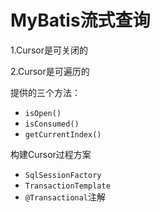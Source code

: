# MyBatis流式查询

1.Cursor是可关闭的

2.Cursor是可遍历的



提供的三个方法：

+ `isOpen()`
+ `isConsumed()`
+ `getCurrentIndex()`



构建Cursor过程方案

+ `SqlSessionFactory`
+ `TransactionTemplate`
+ `@Transactional`注解